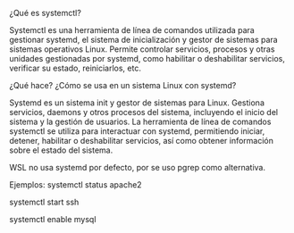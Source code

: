 ¿Qué es systemctl?

Systemctl es una herramienta de línea de comandos utilizada para gestionar systemd, el sistema de inicialización y gestor de sistemas para sistemas operativos Linux. Permite controlar servicios, procesos y otras unidades gestionadas por systemd, como habilitar o deshabilitar servicios, verificar su estado, reiniciarlos, etc. 

¿Qué hace? ¿Cómo se usa en un sistema Linux con systemd?

Systemd es un sistema init y gestor de sistemas para Linux. Gestiona servicios, daemons y otros procesos del sistema, incluyendo el inicio del sistema y la gestión de usuarios. La herramienta de línea de comandos systemctl se utiliza para interactuar con systemd, permitiendo iniciar, detener, habilitar o deshabilitar servicios, así como obtener información sobre el estado del sistema. 

WSL no usa systemd por defecto, por se uso pgrep como alternativa.



Ejemplos:
systemctl status apache2

systemctl start ssh

systemctl enable mysql
